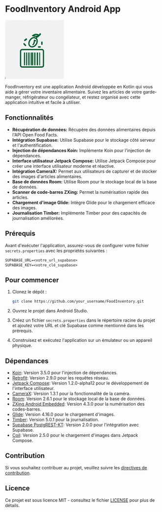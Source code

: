 # FoodInventory Android App

![FoodInventory Logo](app/src/main/res/mipmap-xxxhdpi/ic_launcher.png)

FoodInventory est une application Android développée en Kotlin qui vous aide à gérer votre inventaire alimentaire. Suivez les articles de votre garde-manger, réfrigérateur ou congélateur, et restez organisé avec cette application intuitive et facile à utiliser.

## Fonctionnalités

- **Récupération de données:** Récupère des données alimentaires depuis l'API Open Food Facts.
- **Intégration Supabase:** Utilise Supabase pour le stockage côté serveur et l'authentification.
- **Injection de dépendances Koin:** Implémente Koin pour l'injection de dépendances.
- **Interface utilisateur Jetpack Compose:** Utilise Jetpack Compose pour créer une interface utilisateur moderne et réactive.
- **Intégration CameraX:** Permet aux utilisateurs de capturer et de stocker des images d'articles alimentaires.
- **Base de données Room:** Utilise Room pour le stockage local de la base de données.
- **Scanner de code-barres ZXing:** Permet la numérisation rapide des articles.
- **Chargement d'image Glide:** Intègre Glide pour le chargement efficace des images.
- **Journalisation Timber:** Implémente Timber pour des capacités de journalisation améliorées.

## Prérequis

Avant d'exécuter l'application, assurez-vous de configurer votre fichier `secrets.properties` avec les propriétés suivantes :

```properties
SUPABASE_URL=<votre_url_supabase>
SUPABASE_KEY=<votre_clé_supabase>
```

## Pour commencer

1. Clonez le dépôt :

   ```bash
   git clone https://github.com/your_username/FoodInventory.git
   ```

2. Ouvrez le projet dans Android Studio.

3. Créez un fichier `secrets.properties` dans le répertoire racine du projet et ajoutez votre URL et clé Supabase comme mentionné dans les prérequis.

4. Construisez et exécutez l'application sur un émulateur ou un appareil physique.

## Dépendances

- [Koin](https://insert-koin.io/): Version 3.5.0 pour l'injection de dépendances.
- [Retrofit](https://square.github.io/retrofit/): Version 2.9.0 pour les requêtes réseau.
- [Jetpack Compose](https://developer.android.com/jetpack/compose): Version 1.2.0-alpha12 pour le développement de l'interface utilisateur.
- [CameraX](https://developer.android.com/training/camerax): Version 1.3.1 pour la fonctionnalité de la caméra.
- [Room](https://developer.android.com/training/data-storage/room): Version 2.6.1 pour le stockage local de la base de données.
- [ZXing Android Embedded](https://github.com/journeyapps/zxing-android-embedded): Version 4.3.0 pour la numérisation des codes-barres.
- [Glide](https://github.com/bumptech/glide): Version 4.16.0 pour le chargement d'images.
- [Timber](https://github.com/JakeWharton/timber): Version 5.0.1 pour la journalisation.
- [Supabase PostgREST-KT](https://github.com/jan-tennert/supabase-kt): Version 2.0.0 pour l'intégration avec Supabase.
- [Coil](https://coil-kt.github.io/coil/): Version 2.5.0 pour le chargement d'images dans Jetpack Compose.

## Contribution

Si vous souhaitez contribuer au projet, veuillez suivre les [directives de contribution](CONTRIBUTING.md).

## Licence

Ce projet est sous licence MIT - consultez le fichier [LICENSE](LICENSE) pour plus de détails.
